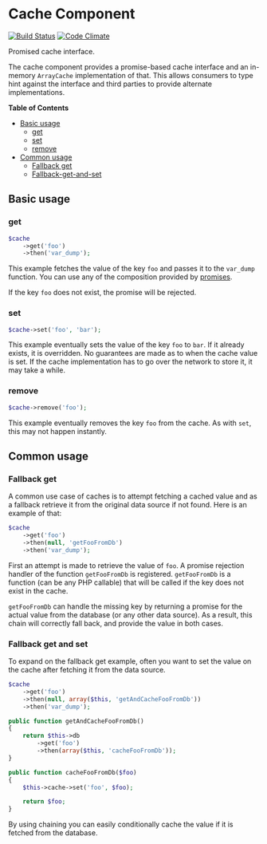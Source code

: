 # Cache Component

[![Build Status](https://secure.travis-ci.org/reactphp/cache.png?branch=master)](http://travis-ci.org/reactphp/cache) [![Code Climate](https://codeclimate.com/github/reactphp/cache/badges/gpa.svg)](https://codeclimate.com/github/reactphp/cache)

Promised cache interface.

The cache component provides a promise-based cache interface and an in-memory
`ArrayCache` implementation of that. This allows consumers to type hint
against the interface and third parties to provide alternate implementations.

**Table of Contents**

* [Basic usage](#basic-usage)
  * [get](#get)
  * [set](#set)
  * [remove](#remove)
* [Common usage](#common-usage)
  * [Fallback get](#fallback-get)
  * [Fallback-get-and-set](#fallback-get-and-set)

## Basic usage

### get

```php
$cache
    ->get('foo')
    ->then('var_dump');
```

This example fetches the value of the key `foo` and passes it to the
`var_dump` function. You can use any of the composition provided by
[promises](https://github.com/reactphp/promise).

If the key `foo` does not exist, the promise will be rejected.

### set

```php
$cache->set('foo', 'bar');
```

This example eventually sets the value of the key `foo` to `bar`. If it
already exists, it is overridden. No guarantees are made as to when the cache
value is set. If the cache implementation has to go over the network to store
it, it may take a while.

### remove

```php
$cache->remove('foo');
```

This example eventually removes the key `foo` from the cache. As with `set`,
this may not happen instantly.

## Common usage

### Fallback get

A common use case of caches is to attempt fetching a cached value and as a
fallback retrieve it from the original data source if not found. Here is an
example of that:

```php
$cache
    ->get('foo')
    ->then(null, 'getFooFromDb')
    ->then('var_dump');
```

First an attempt is made to retrieve the value of `foo`. A promise rejection
handler of the function `getFooFromDb` is registered. `getFooFromDb` is a
function (can be any PHP callable) that will be called if the key does not
exist in the cache.

`getFooFromDb` can handle the missing key by returning a promise for the
actual value from the database (or any other data source). As a result, this
chain will correctly fall back, and provide the value in both cases.

### Fallback get and set

To expand on the fallback get example, often you want to set the value on the
cache after fetching it from the data source.

```php
$cache
    ->get('foo')
    ->then(null, array($this, 'getAndCacheFooFromDb'))
    ->then('var_dump');

public function getAndCacheFooFromDb()
{
    return $this->db
        ->get('foo')
        ->then(array($this, 'cacheFooFromDb'));
}

public function cacheFooFromDb($foo)
{
    $this->cache->set('foo', $foo);

    return $foo;
}
```

By using chaining you can easily conditionally cache the value if it is
fetched from the database.
